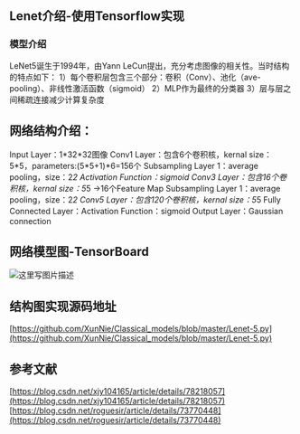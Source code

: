 ## Lenet介绍-使用Tensorflow实现

### 模型介绍
LeNet5诞生于1994年，由Yann LeCun提出，充分考虑图像的相关性。当时结构的特点如下：
1）每个卷积层包含三个部分：卷积（Conv）、池化（ave-pooling）、非线性激活函数（sigmoid）
2）MLP作为最终的分类器
3）层与层之间稀疏连接减少计算复杂度
## 网络结构介绍：
Input Layer：1\*32\*32图像
Conv1 Layer：包含6个卷积核，kernal size：5\*5，parameters:(5\*5+1)\*6=156个
Subsampling Layer 1：average pooling，size：2*2
                                  Activation Function：sigmoid
Conv3 Layer：包含16个卷积核，kernal size：5*5  ->16个Feature Map
Subsampling Layer 1：average pooling，size：2*2
Conv5 Layer：包含120个卷积核，kernal size：5*5
Fully Connected Layer：Activation Function：sigmoid
Output Layer：Gaussian connection

## 网络模型图-TensorBoard
![这里写图片描述](https://img-blog.csdn.net/2018091314324314?watermark/2/text/aHR0cHM6Ly9ibG9nLmNzZG4ubmV0L3dlaXhpbl80MTQ2OTI3Mg==/font/5a6L5L2T/fontsize/400/fill/I0JBQkFCMA==/dissolve/70)
## 结构图实现源码地址
[https://github.com/XunNie/Classical_models/blob/master/Lenet-5.py](https://github.com/XunNie/Classical_models/blob/master/Lenet-5.py)

## 参考文献
[https://blog.csdn.net/xjy104165/article/details/78218057](https://blog.csdn.net/xjy104165/article/details/78218057)
[https://blog.csdn.net/roguesir/article/details/73770448](https://blog.csdn.net/roguesir/article/details/73770448)

